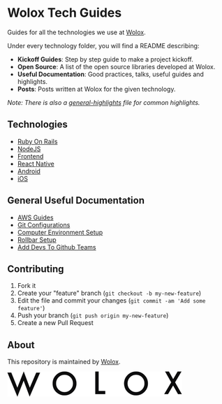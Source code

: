 # Wolox Tech Guides

Guides for all the technologies we use at [Wolox](http://wolox.com.ar).

Under every technology folder, you will find a README describing:

- **Kickoff Guides**: Step by step guide to make a project kickoff.
- **Open Source**: A list of the open source libraries developed at Wolox.
- **Useful Documentation**: Good practices, talks, useful guides and highlights.
- **Posts**: Posts written at Wolox for the given technology.

*Note: There is also a [general-highlights](./general/docs/general-highlights.md) file for common highlights.*

## Technologies

- [Ruby On Rails](./RubyOnRails/README.md)
- [NodeJS](./NodeJS/README.md)
- [Frontend](./Frontend/README.md)
- [React Native](./ReactNative/README.md)
- [Android](./Android/README.md)
- [iOS](./iOS/README.md)

## General Useful Documentation

- [AWS Guides](./aws/README.md)
- [Git Configurations](./general/docs/git-configurations.md)
- [Computer Environment Setup](./general/docs/setup-environment.md)
- [Rollbar Setup](./general/docs/rollbar-setup.md)
- [Add Devs To Github Teams](./general/scripts/add-devs-to-team.rb)

## Contributing

1. Fork it
2. Create your "feature" branch (`git checkout -b my-new-feature`)
3. Edit the file and commit your changes (`git commit -am 'Add some feature'`)
7. Push your branch (`git push origin my-new-feature`)
8. Create a new Pull Request

## About

This repository is maintained by [Wolox](http://www.wolox.com.ar).

![Wolox](https://raw.githubusercontent.com/Wolox/press-kit/master/logos/logo_banner.png)
